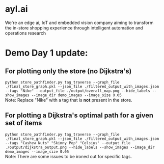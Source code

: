 # ayl.ai
We're an edge ai, IoT and embedded vision company aiming to transform the in-store shopping experience through intelligent automation and operations research

# Demo Day 1 update:
## For plotting only the store (no Dijkstra's)
```python store_pathfinder.py tag_traverse --graph_file ./final_store_graph.pkl --json_file ./filtered_output_with_images.json --tags "Nike" --output_file ./output/overall_map.png --hide_labels --show_images --image_dir demo_images --image_size 0.05```<br>
Note: Replace "Nike" with a tag that is **not** present in the store.
## For plotting a Dijkstra's optimal path for a given set of items
```python store_pathfinder.py tag_traverse --graph_file ./final_store_graph.pkl --json_file ./filtered_output_with_images.json --tags "Cashew Nuts" "Skinny Pop" "Celsius" --output_file ./output/dijkstra_output.png --hide_labels --show_images --image_dir demo_images --image_size 0.05```<br>
Note: There are some issues to be ironed out for specific tags.
